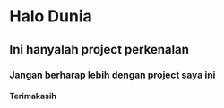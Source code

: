 # Halo Dunia
## Ini hanyalah project perkenalan
### Jangan berharap lebih dengan project saya ini
#### Terimakasih
